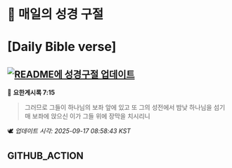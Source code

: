 # 🙏 매일의 성경 구절
# [Daily Bible verse]
## [![README에 성경구절 업데이트](https://github.com/DONGSUKA/first_test/actions/workflows/update-readme-bible.yml/badge.svg)](https://github.com/DONGSUKA/first_test/actions/workflows/update-readme-bible.yml)
<!-- START_BIBLE_VERSE -->
📖 **요한계시록 7:15**
> 그러므로 그들이 하나님의 보좌 앞에 있고 또 그의 성전에서 밤낮 하나님을 섬기매 보좌에 앉으신 이가 그들 위에 장막을 치시리니

🕊️ _업데이트 시각: 2025-09-17 08:58:43 KST_
  <!-- END_BIBLE_VERSE -->
## GITHUB_ACTION
